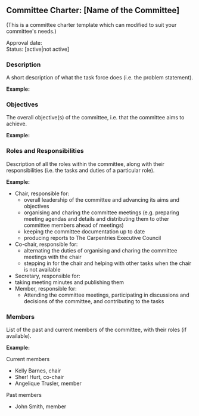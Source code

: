 ## Committee Charter: [Name of the Committee]

(This is a committee charter template which can modified to suit your committee's needs.)

Approval date: <br />
Status: [active|not active] <br />

### Description
A short description of what the task force does (i.e. the problem statement).

__Example:__  


### Objectives
The overall objective(s) of the committee, i.e. that the committee aims to achieve. 

__Example:__  


### Roles and Responsibilities

Description of all the roles within the committee, along with their responsibilities (i.e. the tasks and duties of a particular role).

__Example:__
- Chair, responsible for:
  - overall leadership of the committee and advancing its aims and objectives
  - organising and charing the committee meetings (e.g. preparing meeting agendas and details and distributing them to other committee members ahead of meetings) 
  - keeping the committee documentation up to date 
  - producing reports to The Carpentries Executive Council
- Co-chair, responsible for: 
  - alternating the duties of organising and charing the committee meetings with the chair
  - stepping in for the chair and helping with other tasks when the chair is not available
- Secretary, responsible for:
 - taking meeting minutes and publishing them 
- Member, responsible for:
  - Attending the committee meetings, participating in discussions and decisions of the committee, and contributing to the tasks
 

### Members

List of the past and current members of the committee, with their roles (if available).

__Example:__

Current members

- Kelly Barnes, chair
- Sher! Hurt, co-chair
- Angelique Trusler, member

Past members
- John Smith, member
 
